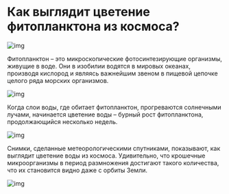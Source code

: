 # Как выглядит цветение фитопланктона из космоса?

![img](https://mydiscoveries.ru/wp-content/uploads/2016/06/northsea_oli_2016164_detail.jpg)

Фитопланктон – это микроскопические фотосинтезирующие организмы, живущие в воде. Они в изобилии водятся в мировых океанах, производя кислород и являясь важнейшим звеном в пищевой цепочке целого ряда морских организмов.

![img](https://mydiscoveries.ru/wp-content/uploads/2016/06/2014-11-01-1464597919-867x420.jpg)

Когда слои воды, где обитает фитопланктон, прогреваются солнечными лучами, начинается цветение воды – бурный рост фитопланктона, продолжающийся несколько недель.

![img](https://mydiscoveries.ru/wp-content/uploads/2016/06/https---2F--2Fblueprint-api-production.s3.amazonaws.com--2Fuploads--2Fcard--2Fimage--2F119544--2FNorthSea.A2016165.1310.1km.jpg)

Снимки, сделанные метеорологическими спутниками, показывают, как выглядит цветение воды из космоса. Удивительно, что крошечные микроорганизмы в период размножения достигают такого количества, что их становится видно даже с орбиты Земли.

![img](https://mydiscoveries.ru/wp-content/uploads/2016/06/Phytoplankton_SoAtlantic_20060215-1068x1388.jpg)

